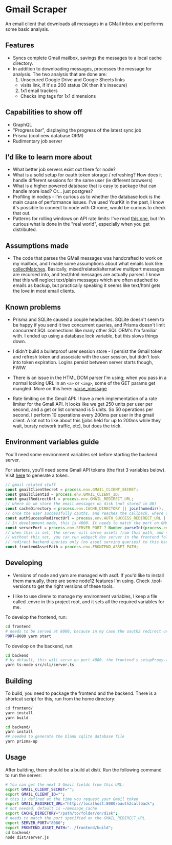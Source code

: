 # Gmail Scraper

An email client that downloads all messages in a GMail inbox and performs some basic analysis.

## Features

-   Syncs complete Gmail mailbox, savings the messages to a local cache directory.
-   In addition to downloading messages, processes the message for analysis. The two analysis that are done are:
    1.  Unsecured Google Drive and Google Sheets links
    -   visits link, if it's a 200 status OK then it's insecure)
    2.  1x1 email trackers
    -   Checks img tags for 1x1 dimensions

## Capabilities to show off

-   GraphQL
-   "Progress bar", displaying the progress of the latest sync job
-   Prisma (cool new database ORM)
-   Rudimentary job server

## I'd like to learn more about

-   What better job servers exist out there for node?
-   What is a solid setup for oauth token storage / refreshing? How does it handle different sessions for the same user (ie different browsers)
-   What is a higher powered database that is easy to package that can handle more load? Or... just postgres?
-   Profiling in nodejs - I'm curious as to whether the database lock is the main cause of performance issues. I've used YourKit in the past, I know it's possible to connect to node with Chrome, would be curious to check that out.
-   Patterns for rolling windows on API rate limits: I've read [this one](https://konghq.com/blog/how-to-design-a-scalable-rate-limiting-algorithm/), but I'm curious what is done in the "real world", especially when you get distributed.

## Assumptions made

-   The code that parses the GMail messages was handcrafted to work on my mailbox, and I made some assumptions about what emails look like: [collectMatches](./backend/src/utils.ts). Basically, mixed/related/alternative multipart messages are recursed into, and text/html messages are actually parsed. I know that this will neglect text/plain messages which are often attached to emails as backup, but practically speaking it seems like text/html gets the love in most email clients.

## Known problems

-   Prisma and SQLite caused a couple headaches. SQLite doesn't seem to be happy if you send it two concurrent queries, and Prisma doesn't limit concurrent SQL connections like many other SQL ORM's I'm familiar with. I ended up using a database lock variable, but this slows things down.

-   I didn't build a bulletproof user session store - I persist the Gmail token and refresh token and associate with the user session, but didn't look into token expiration. Logins persist between server starts though, FWIW.

-   There is an issue in the HTML DOM parser I'm using; when you pass in a normal looking URL in an `<a>` or `<img>`, some of the GET params get mangled. More on this here: [parse_message](./backend/src/cmd/parse_message.ts#26)

-   Rate limiting on the Gmail API: I have a meh implementation of a rate limiter for the Gmail API. It looks like we get 250 units per user per second, and a get or list command is 5 units. So 50 operations per second. I perform 10 operations every 200ms per user in the gmail client. A lot not to like about this (jobs held for up to 200ms while they wait, bursty network traffic, etc), but does the trick.

## Environment variables guide

You'll need some environment variables set before starting the backend server.

For starters, you'll need some Gmail API tokens (the first 3 variables below). Visit [here](https://developers.google.com/gmail/api/quickstart/nodejs) to generate a token.

```javascript
// gmail related stuff
const gmailClientSecret = process.env.GMAIL_CLIENT_SECRET;
const gmailClientId = process.env.GMAIL_CLIENT_ID;
const gmailRedirectUrl = process.env.GMAIL_REDIRECT_URL;
// where do we store the email messages on disk (not stored in DB)
const cacheDirectory = process.env.CACHE_DIRECTORY || join(homedir(), 'message_cache');
// once the user successfully oauths, and reaches the callback, where do we redirect to
const authSuccessRedirectUrl = process.env.AUTH_SUCCESS_REDIRECT_URL || '/mailbox';
// In development mode, this is 4000. It needs to match the port on GMAIL_REDIRECT_URL
const serverPort = process.env.SERVER_PORT ? Number.parseInt(process.env.SERVER_PORT) : 4000;
// when this is set, the server will serve assets from this path, and not depend on a running webpack devserver
// without this set, you can run webpack dev server in the frontend folder, and using setupProxy
// redirect backend queries only (no asset serving queries) to this backed
const frontendAssetPath = process.env.FRONTEND_ASSET_PATH;
```

## Developing

-   Versions of node and yarn are managed with asdf. If you'd like to install them manually, there are some node12 features I'm using. Check .tool-versions to get the right versions of these tools.

-   I like to use direnv to manage my environment variables, I keep a file called .envrc in this project root, and it sets all the required variables for me.

To develop the frontend, run:

```bash
cd frontend
# needs to be served at 8080, because in my case the oauth2 redirect url is localhost:8080/oauth2callback.
PORT=8080 yarn start
```

To develop on the backend, run:

```bash
cd backend
# by default, this will serve on port 4000. the frontend's setupProxy.ts will redirect requests here.
yarn ts-node src/cli/server.ts
```

## Building

To build, you need to package the frontend and the backend. There is a shortcut script for this, run from the home directory:

```bash
cd frontend/
yarn install
yarn build
```

```bash
cd backend/
yarn install
## needed to generate the blank sqlite database file
yarn prisma-up
```

## Usage

After building, there should be a build at dist/. Run the following command to run the server:

```bash
# You can get the next 3 Gmail fields from this URL:
export GMAIL_CLIENT_SECRET="";
export GMAIL_CLIENT_ID="";
# this is defined at the time you request your Gmail token
export GMAIL_REDIRECT_URL="http://localhost:8080/oauth2callback";
# not needed, default is ~/message_cache
export CACHE_DIRECTORY="/path/to/folder/on/disk";
# needs to match the port specified on the GMAIL_REDIRECT_URL
export SERVER_PORT="8080";
export FRONTEND_ASSET_PATH="../frontend/build";
cd backend/
node dist/server.js
```
